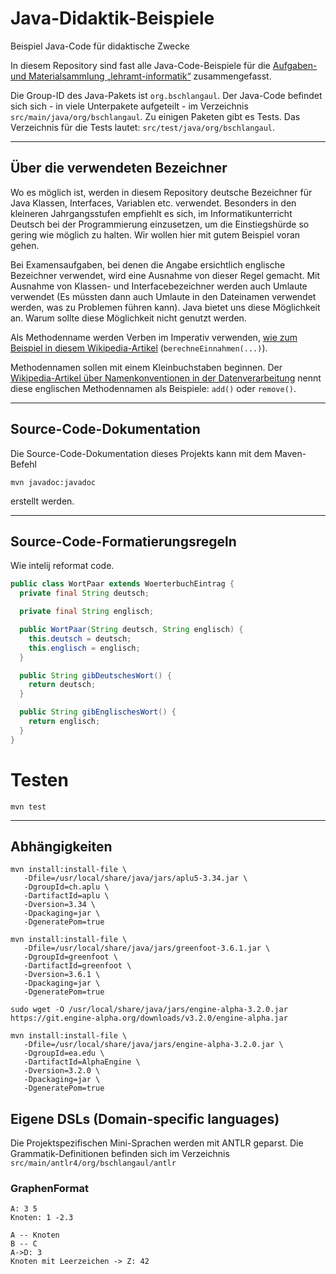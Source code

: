 # Java-Didaktik-Beispiele

Beispiel Java-Code für didaktische Zwecke

In diesem Repository sind fast alle Java-Code-Beispiele für die
[Aufgaben- und Materialsammlung „lehramt-informatik“](https://github.com/hbschlang/lehramt-informatik)
zusammengefasst.

Die Group-ID des Java-Pakets ist `org.bschlangaul`. Der Java-Code
befindet sich sich - in viele Unterpakete aufgeteilt - im Verzeichnis
`src/main/java/org/bschlangaul`. Zu einigen Paketen gibt es Tests. Das
Verzeichnis für die Tests lautet: `src/test/java/org/bschlangaul`.

------------------------------------------------------------------------

## Über die verwendeten Bezeichner

Wo es möglich ist, werden in diesem Repository deutsche Bezeichner für
Java Klassen, Interfaces, Variablen etc. verwendet. Besonders in den
kleineren Jahrgangsstufen empfiehlt es sich, im Informatikunterricht
Deutsch bei der Programmierung einzusetzen, um die Einstiegshürde so
gering wie möglich zu halten. Wir wollen hier mit gutem Beispiel voran
gehen.


Bei Examensaufgaben, bei denen die Angabe ersichtlich englische
Bezeichner verwendet, wird eine Ausnahme von dieser Regel gemacht. Mit
Ausnahme von Klassen- und Interfacebezeichner werden auch Umlaute
verwendet (Es müssten dann auch Umlaute in den Dateinamen verwendet
werden, was zu Problemen führen kann). Java bietet uns diese Möglichkeit
an. Warum sollte diese Möglichkeit nicht genutzt werden.

Als Methodenname werden Verben im Imperativ verwenden, [wie zum Beispiel
in diesem
Wikipedia-Artikel](https://de.wikipedia.org/wiki/Methode_(Programmierung)#Beispiel)
(`berechneEinnahmen(...)`).

Methodennamen sollen mit einem Kleinbuchstaben beginnen. Der
[Wikipedia-Artikel über Namenkonventionen in der
Datenverarbeitung](https://de.wikipedia.org/wiki/Namenskonvention_(Datenverarbeitung)#Namenskonventionen_für_Java)
nennt diese englischen Methodennamen als Beispiele: `add()` oder
`remove()`.

------------------------------------------------------------------------

## Source-Code-Dokumentation

Die Source-Code-Dokumentation dieses Projekts kann mit dem Maven-Befehl

```
mvn javadoc:javadoc
```

erstellt werden.

------------------------------------------------------------------------

## Source-Code-Formatierungsregeln



Wie intelij reformat code.

```java
public class WortPaar extends WoerterbuchEintrag {
  private final String deutsch;

  private final String englisch;

  public WortPaar(String deutsch, String englisch) {
    this.deutsch = deutsch;
    this.englisch = englisch;
  }

  public String gibDeutschesWort() {
    return deutsch;
  }

  public String gibEnglischesWort() {
    return englisch;
  }
}
```





# Testen

```
mvn test
```

------------------------------------------------------------------------

## Abhängigkeiten

```
mvn install:install-file \
   -Dfile=/usr/local/share/java/jars/aplu5-3.34.jar \
   -DgroupId=ch.aplu \
   -DartifactId=aplu \
   -Dversion=3.34 \
   -Dpackaging=jar \
   -DgeneratePom=true
```

```
mvn install:install-file \
   -Dfile=/usr/local/share/java/jars/greenfoot-3.6.1.jar \
   -DgroupId=greenfoot \
   -DartifactId=greenfoot \
   -Dversion=3.6.1 \
   -Dpackaging=jar \
   -DgeneratePom=true
```

```
sudo wget -O /usr/local/share/java/jars/engine-alpha-3.2.0.jar https://git.engine-alpha.org/downloads/v3.2.0/engine-alpha.jar

mvn install:install-file \
   -Dfile=/usr/local/share/java/jars/engine-alpha-3.2.0.jar \
   -DgroupId=ea.edu \
   -DartifactId=AlphaEngine \
   -Dversion=3.2.0 \
   -Dpackaging=jar \
   -DgeneratePom=true
```


## Eigene DSLs (Domain-specific languages)

Die Projektspezifischen Mini-Sprachen werden mit ANTLR geparst. Die
Grammatik-Definitionen befinden sich im Verzeichnis
`src/main/antlr4/org/bschlangaul/antlr`

### GraphenFormat

```
A: 3 5
Knoten: 1 -2.3

A -- Knoten
B -- C
A->D: 3
Knoten mit Leerzeichen -> Z: 42
```
